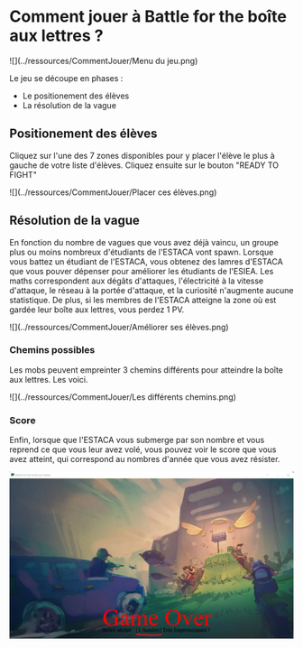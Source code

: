# Comment jouer à Battle for the boîte aux lettres ?

![](../ressources/CommentJouer/Menu du jeu.png)

Le jeu se découpe en 
 phases : 
- Le positionement des élèves
- La résolution de la vague

## Positionement des élèves

Cliquez sur l'une des 7 zones disponibles pour y placer l'élève le plus à gauche de votre liste d'élèves.
Cliquez ensuite sur le bouton "READY TO FIGHT"

![](../ressources/CommentJouer/Placer ces élèves.png)
## Résolution de la vague
En fonction du nombre de vagues que vous avez déjà vaincu, un groupe plus ou moins nombreux d'étudiants de l'ESTACA vont spawn.
Lorsque vous battez un étudiant de l'ESTACA, vous obtenez des lamres d'ESTACA que vous pouver dépenser pour améliorer les étudiants de l'ESIEA.
Les maths correspondent aux dégâts d'attaques, l'électricité à la vitesse d'attaque, le réseau à la portée d'attaque, et la curiosité n'augmente aucune statistique.
De plus, si les membres de l'ESTACA atteigne la zone où est gardée leur boîte aux lettres, vous perdez 1 PV.

![](../ressources/CommentJouer/Améliorer ses élèves.png)

### Chemins possibles
Les mobs peuvent empreinter 3 chemins différents pour atteindre la boîte aux lettres. Les voici.

![](../ressources/CommentJouer/Les différents chemins.png)

### Score
Enfin, lorsque que l'ESTACA vous submerge par son nombre et vous reprend ce que vous leur avez volé, vous pouvez voir le score que vous avez atteint, qui correspond au nombres d'année que vous avez résister.

![](../ressources/CommentJouer/Score.png)